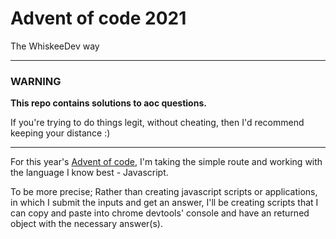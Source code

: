 # Advent of code 2021
The WhiskeeDev way

---

### WARNING
**This repo contains solutions to aoc questions.**

If you're trying to do things legit, without cheating, then I'd recommend keeping your distance :)

---

For this year's [Advent of code](https://adventofcode.com/2021), I'm taking the simple route and working with the language I know best - Javascript.

To be more precise; Rather than creating javascript scripts or applications, in which I submit the inputs and get an answer, I'll be creating scripts that I can copy and paste into chrome devtools' console and have an returned object with the necessary answer(s).
